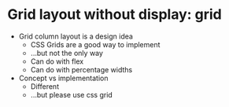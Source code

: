 # Grid layout without display: grid

- Grid column layout is a design idea
  - CSS Grids are a good way to implement
  - ...but not the only way
  - Can do with flex
  - Can do with percentage widths
- Concept vs implementation
  - Different
  - ...but please use css grid
